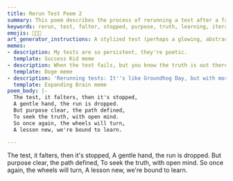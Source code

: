 ```yaml
---
title: Rerun Test Poem 2
summary: This poem describes the process of rerunning a test after a failure, emphasizing the clear purpose of seeking truth and the continuous learning that comes from each iteration.
keywords: rerun, test, falter, stopped, purpose, truth, learning, iteration, progress
emojis: 🔄✅💡
art_generator_instructions: A stylized test (perhaps a glowing, abstract machine) is momentarily halted, with a gentle hand (representing the developer) restarting it. The path ahead is illuminated, and as the test reruns, new insights (represented by glowing symbols) emerge. The overall feeling should be one of persistence, intellectual curiosity, and the continuous pursuit of correctness.
memes:
- description: My tests are so persistent, they're poetic.
  template: Success Kid meme
- description: When the test fails, but you know the truth is out there.
  template: Doge meme
- description: 'Rerunning tests: It''s like Groundhog Day, but with more code.'
  template: Expanding Brain meme
poem_body: |-
  The test, it falters, then it's stopped,
  A gentle hand, the run is dropped.
  But purpose clear, the path defined,
  To seek the truth, with open mind.
  So once again, the wheels will turn,
  A lesson new, we're bound to learn.

---
```

The test, it falters, then it's stopped,
A gentle hand, the run is dropped.
But purpose clear, the path defined,
To seek the truth, with open mind.
So once again, the wheels will turn,
A lesson new, we're bound to learn.